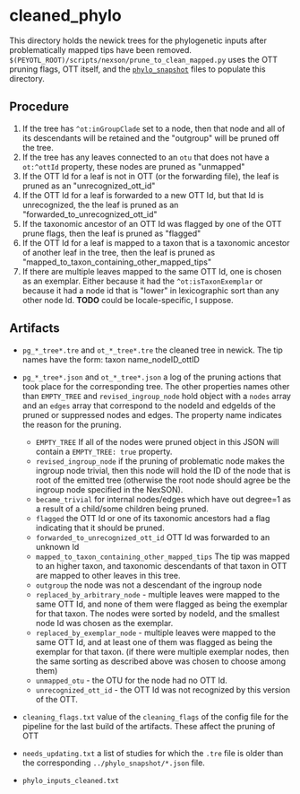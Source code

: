 # cleaned_phylo
This directory holds the newick trees for the phylogenetic inputs after problematically
mapped tips have been removed.
`$(PEYOTL_ROOT)/scripts/nexson/prune_to_clean_mapped.py` uses the OTT pruning flags,
OTT itself, and the [`phylo_snapshot`](../phylo_snapshot/README.md) files to populate
this directory.

## Procedure
  1. If the tree has `^ot:inGroupClade` set to a node, then that node and all of
  its descendants will be retained and the "outgroup" will be pruned off the tree.
  2. If the tree has any leaves connected to an `otu` that does not have a `ot:^ottId`
  property, these nodes are pruned as "unmapped"
  3. If the OTT Id for a leaf is not in OTT (or the forwarding file), the leaf is
  pruned as an "unrecognized_ott_id"
  4. If the OTT Id for a leaf is forwarded to a new OTT Id, but that Id is unrecognized,
  the the leaf is pruned as an "forwarded_to_unrecognized_ott_id"
  5. If the taxonomic ancestor of an OTT Id was flagged by one of the OTT prune flags,
  then the leaf is pruned as "flagged"
  6. If the OTT Id for a leaf is mapped to a taxon that is a taxonomic ancestor
  of another leaf in the tree, then the leaf is pruned as "mapped_to_taxon_containing_other_mapped_tips"
  7. If there are multiple leaves mapped to the same OTT Id, one is chosen as an 
  exemplar. Either because it had the `^ot:isTaxonExemplar` or because it had a node
  id that is "lower" in lexicographic sort than any other node Id. **TODO** could be locale-specific, I suppose.

## Artifacts
  * `pg_*_tree*.tre` and `ot_*_tree*.tre` the cleaned tree in newick. The tip 
  names have the form: taxon name_nodeID_ottID

  * `pg_*_tree*.json` and `ot_*_tree*.json` a log of the pruning actions that 
  took place for the corresponding tree. 
  The other properties names other than `EMPTY_TREE` and `revised_ingroup_node`
  hold object with a `nodes` array and an `edges` array
  that correspond to the nodeId and edgeIds of the pruned or suppressed nodes and
  edges. The property name indicates the reason for the pruning. 
    * `EMPTY_TREE` If all of the nodes were pruned object in this JSON will contain a 
    `EMPTY_TREE: true` property. 
    * `revised_ingroup_node` if the pruning of problematic node makes the ingroup
    node trivial, then this node will hold the ID of the node that is root of the
    emitted tree (otherwise the root node should agree be the ingroup node specified
    in the NexSON).
    * `became_trivial` for internal nodes/edges which have out degree=1 as a result
    of a child/some children being pruned.
    * `flagged` the OTT Id or one of its taxonomic ancestors had a flag indicating
    that it should be pruned.
    * `forwarded_to_unrecognized_ott_id` OTT Id was forwarded to an unknown Id
    * `mapped_to_taxon_containing_other_mapped_tips` The tip was mapped to an
    higher taxon, and taxonomic descendants of that taxon in OTT are mapped to
    other leaves in this tree.
    * `outgroup` the node was not a descendant of the ingroup node
    * `replaced_by_arbitrary_node` - multiple leaves were mapped to the same
    OTT Id, and none of them were flagged as being the exemplar for that taxon. 
    The nodes were sorted by nodeId, and the smallest node Id was chosen as the
    exemplar.
    * `replaced_by_exemplar_node` - multiple leaves were mapped to the same
    OTT Id, and at least one of them was flagged as being the exemplar for that taxon. 
    (if there were multiple exemplar nodes, then the same sorting as described above
    was chosen to choose among them)
    * `unmapped_otu` - the OTU for the node had no OTT Id.
    * `unrecognized_ott_id` - the OTT Id was not recognized by this version of 
    the OTT.

  * `cleaning_flags.txt` value of the `cleaning_flags` of the config file for
  the pipeline for the last build of the artifacts. These affect the pruning
  of OTT

  * `needs_updating.txt` a list of studies for which the `.tre` file is older than
  the corresponding `../phylo_snapshot/*.json` file.

  * `phylo_inputs_cleaned.txt`
